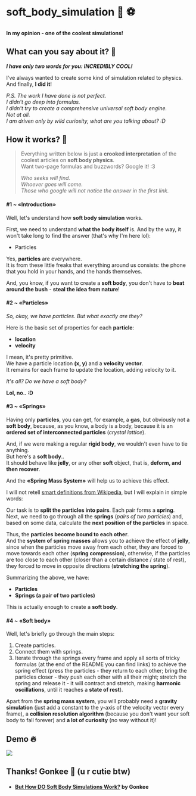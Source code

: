 # soft_body_simulation :panda_face: :soccer:
#### In my opinion - one of the coolest simulations!

## What can you say about it? :raising_hand:
_**I have only two words for you: INCREDIBLY COOL!**_

I've always wanted to create some kind of simulation related to physics.  
And finally, **I did it**!  

_P.S. The work I have done is not perfect.  
I didn't go deep into formulas.  
I didn't try to create a comprehensive universal soft body engine.  
Not at all.  
I am driven only by wild curiosity, what are you talking about? :D_

## How it works? :hatching_chick:
> Everything written below is just a **crooked interpretation** of the coolest articles on **soft body physics**.  
> Want two-page formulas and buzzwords? Google it! :3
> 
> _Who seeks will find._  
> _Whoever goes will come._  
> _Those who google will not notice the answer in the first link._

#### #1 ~ «Introduction»
Well, let's understand how **soft body simulation** works.  

First, we need to understand **what the body itself** is. And by the way, it won't take long to find the answer (that's why I'm here lol):
- Particles

Yes, **particles** are everywhere.  
It is from these little freaks that everything around us consists: the phone that you hold in your hands, and the hands themselves.  

And, you know, if you want to create a **soft body**, you don't have to **beat around the bush** - **steal the idea from nature**!

#### #2 ~ «Particles»
_So, okay, we have particles. But what exactly are they?_

Here is the basic set of properties for each **particle**:
- **location**
- **velocity**

I mean, it's pretty primitive.  
We have a particle location **(x, y)** and a **velocity vector**.  
It remains for each frame to update the location, adding velocity to it.  

_It's all? Do we have a soft body?_

**Lol, no.. :D**

#### #3 ~ «Springs»
Having only **particles**, you can get, for example, a **gas**, but obviously not a **soft body**, because, as you know, a body is a body, because it is an **ordered set of interconnected particles** (_crystal lattice_).  

And, if we were making a regular **rigid body**, we wouldn't even have to tie anything.  
But here's a **soft body**..  
It should behave like **jelly**, or any other **soft** object, that is, **deform, and then recover**.  

And the **«Spring Mass System»** will help us to achieve this effect.  

I will not retell [smart definitions from Wikipedia](https://en.wikipedia.org/wiki/Soft-body_dynamics), but I will explain in simple words:  

Our task is to **split the particles into pairs**. Each pair forms a **spring**.  
Next, we need to go through all the **springs** (_pairs of two particles_) and, based on some data, calculate the **next position of the particles** in space.  

Thus, the **particles become bound to each other**.  
And the **system of spring masses** allows you to achieve the effect of **jelly**, since when the particles move away from each other, they are forced to move towards each other (**spring compression**), otherwise, if the particles are too close to each other (closer than a certain distance / state of rest), they forced to move in opposite directions (**stretching the spring**).  

Summarizing the above, we have:
- **Particles**
- **Springs (a pair of two particles)**

This is actually enough to create a **soft body**.  

#### #4 ~ «Soft body»
Well, let's briefly go through the main steps:
1. Create particles.
2. Connect them with springs.
3. Iterate through the springs every frame and apply all sorts of tricky formulas (at the end of the README you can find links) to achieve the spring effect (press the particles - they return to each other; bring the particles closer - they push each other with all their might; stretch the spring and release it - it will contract and stretch, making **harmonic oscillations**, until it reaches a **state of rest**).

Apart from the **spring mass system**, you will probably need a **gravity simulation** (just add a constant to the y-axis of the velocity vector every frame), a **collision resolution algorithm** (because you don't want your soft body to fall forever) and **a lot of curiosity** (no way without it)!  

## Demo 🔥
<kbd>
  <a href="https://www.youtube.com/watch?v=r1O-JMuGJYU">
    <img src="https://user-images.githubusercontent.com/56264511/175388973-2723ae31-da4b-422f-9a5f-dac133e92698.png">
  </a>
</kbd>

## Thanks! Gonkee :sparkling_heart: (u r cutie btw)
* #### [But How DO Soft Body Simulations Work?](https://www.youtube.com/watch?v=kyQP4t_wOGI&t=527s&ab_channel=Gonkee) by Gonkee
